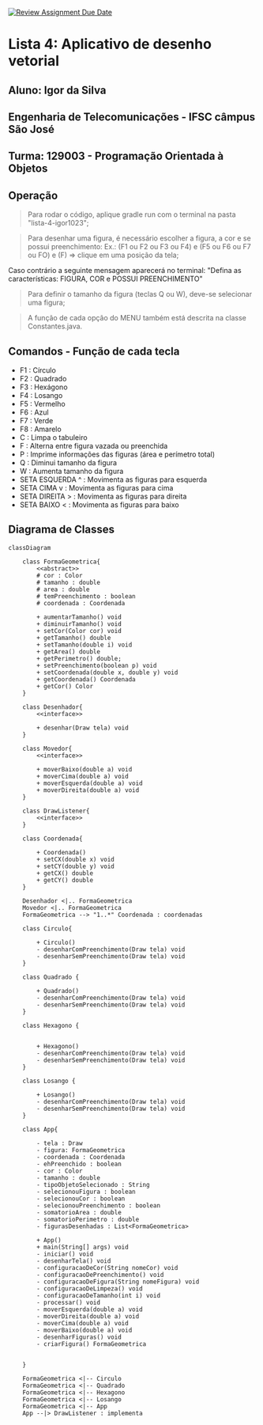 [![Review Assignment Due Date](https://classroom.github.com/assets/deadline-readme-button-22041afd0340ce965d47ae6ef1cefeee28c7c493a6346c4f15d667ab976d596c.svg)](https://classroom.github.com/a/14jV-K72)

# Lista 4: Aplicativo de desenho vetorial

## Aluno: Igor da Silva
## Engenharia de Telecomunicações - IFSC câmpus São José
## Turma: 129003 - Programação Orientada à Objetos

## Operação

> Para rodar o código, aplique gradle run com o terminal na pasta "lista-4-igor1023";

> Para desenhar uma figura, é necessário escolher a figura, a cor e se possui preenchimento:
Ex.: (F1 ou F2 ou F3 ou F4) e (F5 ou F6 ou F7 ou FO) e (F) => clique em uma posição da tela;

Caso contrário a seguinte mensagem aparecerá no terminal: "Defina as características: FIGURA, COR e POSSUI PREENCHIMENTO"

> Para definir o tamanho da figura (teclas Q ou W), deve-se selecionar uma figura;

> A função de cada opção do MENU também está descrita na classe Constantes.java.

## Comandos - Função de cada tecla

* F1 : Círculo
* F2 : Quadrado
* F3 : Hexágono
* F4 : Losango
* F5 : Vermelho
* F6 : Azul
* F7 : Verde
* F8 : Amarelo
* C  : Limpa o tabuleiro
* F  : Alterna entre figura vazada ou preenchida
* P  : Imprime informações das figuras (área e perímetro total)
* Q  : Diminui tamanho da figura
* W  : Aumenta tamanho da figura
* SETA ESQUERDA ^ : Movimenta as figuras para esquerda
* SETA CIMA     v : Movimenta as figuras para cima
* SETA DIREITA  > : Movimenta as figuras para direita
* SETA BAIXO    < : Movimenta as figuras para baixo

## Diagrama de Classes
```mermaid
classDiagram

    class FormaGeometrica{
        <<abstract>>
        # cor : Color
        # tamanho : double
        # area : double
        # temPreenchimento : boolean
        # coordenada : Coordenada

        + aumentarTamanho() void
        + diminuirTamanho() void
        + setCor(Color cor) void
        + getTamanho() double
        + setTamanho(double i) void
        + getArea() double
        + getPerimetro() double;
        + setPreenchimento(boolean p) void
        + setCoordenada(double x, double y) void
        + getCoordenada() Coordenada
        + getCor() Color
    }

    class Desenhador{
        <<interface>>

        + desenhar(Draw tela) void
    }

    class Movedor{
        <<interface>>

        + moverBaixo(double a) void
        + moverCima(double a) void
        + moverEsquerda(double a) void
        + moverDireita(double a) void
    }

    class DrawListener{
        <<interface>>
    }

    class Coordenada{

        + Coordenada()
        + setCX(double x) void
        + setCY(double y) void
        + getCX() double
        + getCY() double
    }

    Desenhador <|.. FormaGeometrica
    Movedor <|.. FormaGeometrica
    FormaGeometrica --> "1..*" Coordenada : coordenadas

    class Circulo{
        
        + Circulo()
        - desenharComPreenchimento(Draw tela) void
        - desenharSemPreenchimento(Draw tela) void
    }

    class Quadrado {
        
        + Quadrado()
        - desenharComPreenchimento(Draw tela) void
        - desenharSemPreenchimento(Draw tela) void
    }

    class Hexagono {


        + Hexagono()
        - desenharComPreenchimento(Draw tela) void
        - desenharSemPreenchimento(Draw tela) void
    }

    class Losango {

        + Losango()
        - desenharComPreenchimento(Draw tela) void
        - desenharSemPreenchimento(Draw tela) void
    }

    class App{

        - tela : Draw
        - figura: FormaGeometrica
        - coordenada : Coordenada
        - ehPreenchido : boolean
        - cor : Color
        - tamanho : double
        - tipoObjetoSelecionado : String
        - selecionouFigura : boolean
        - selecionouCor : boolean
        - selecionouPreenchimento : boolean
        - somatorioArea : double
        - somatorioPerimetro : double 
        - figurasDesenhadas : List<FormaGeometrica>

        + App()
        + main(String[] args) void
        - iniciar() void
        - desenharTela() void
        - configuracaoDeCor(String nomeCor) void
        - configuracaoDePreenchimento() void
        - configuracaoDeFigura(String nomeFigura) void
        - configuracaoDeLimpeza() void
        - configuracaoDeTamanho(int i) void
        - processar() void
        - moverEsquerda(double a) void
        - moverDireita(double a) void
        - moverCima(double a) void
        - moverBaixo(double a) void
        - desenharFiguras() void
        - criarFigura() FormaGeometrica
        

    }

    FormaGeometrica <|-- Circulo
    FormaGeometrica <|-- Quadrado
    FormaGeometrica <|-- Hexagono
    FormaGeometrica <|-- Losango
    FormaGeometrica <|-- App
    App --|> DrawListener : implementa

```